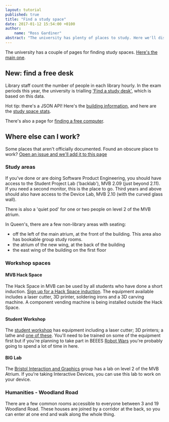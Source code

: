 ```yaml
---
layout: tutorial
published: true
title: "Find a study space"
date: 2017-01-12 15:54:00 +0100
author:
    name: "Ross Gardiner"
abstract: "The university has plenty of places to study. Here we'll discuss how to find places to work and some of our favourite spots."
---
```

The university has a couple of pages for finding study spaces. [Here's the main one](http://www.bristol.ac.uk/students/study-spaces/).

## New: find a free desk

Library staff count the number of people in each library hourly. In the exam periods this year, the university is trialling ['Find a study desk'](https://www.bris.ac.uk/where-is-my/find/computer/table), which is based on this data.

Hot tip: there's a JSON API! Here's the [building information](https://www.bris.ac.uk/where-is-my/find/api/v1/building?extended), and here are the [study space stats](https://www.bris.ac.uk/where-is-my/find/api/v1/study-space-stats).

There's also a page for [finding a free computer](https://www.bris.ac.uk/where-is-my/find/computer/table).

## Where else can I work?

Some places that aren't officially documented. Found an obscure place to work? [Open an issue and we'll add it to this page](https://github.com/cssbristol/cssbristol.github.io/issues)

### Study areas

If you've done or are doing Software Product Engineering, you should have access to the Student Project Lab ('backlab'), MVB 2.09 (just beyond 2.11). If you need a second monitor, this is the place to go. Third years and above should also have access to the Device Lab, MVB 2.10 (with the curved glass wall).

There is also a 'quiet pod' for one or two people on level 2 of the MVB atrium.

In Queen's, there are a few non-library areas with seating:

* off the left of the main atrium, at the front of the building. This area also has bookable group study rooms.
* the atrium of the new wing, at the back of the building
* the east wing of the building on the first floor

### Workshop spaces

#### MVB Hack Space

The Hack Space in MVB can be used by all students who have done a short induction. [Sign up for a Hack Space induction](https://forms.office.com/Pages/ResponsePage.aspx?id=MH_ksn3NTkql2rGM8aQVG9uxlQ02RedJrGn7w_PBMbFUQ0lIUVc0SUpWTDAzRDRHQUdXTkNVVlJRSS4u). The equipment available includes a laser cutter, 3D printer, soldering irons and a 3D carving machine. A component vending machine is being installed outside the Hack Space.

#### Student Workshop
The [student workshop](http://www.bristol.ac.uk/engineering/facilities/student-workshop/) has equipment including a laser cutter; 3D printers; a lathe and [one of these](https://www.youtube.com/watch?v=PmvKlnhMjUw). You'll need to be trained on some of the equipment first but if you're planning to take part in BEEES [Robot Wars](http://www.beees.co.uk/events/robotwars/) you're probably going to spend a lot of time in here.

#### BIG Lab

The [Bristol Interaction and Graphics](http://www.biglab.co.uk/) group has a lab on level 2 of the MVB Atrium. If you're taking Interactive Devices, you can use this lab to work on your device.

### Humanities - Woodland Road

There are a few common rooms accessible to everyone between 3 and 19 Woodland Road. These houses are joined by a corridor at the back, so you can enter at one end and walk along the whole thing.
